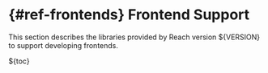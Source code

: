 


# {#ref-frontends} Frontend Support

This section describes the libraries provided by Reach version ${VERSION} to support developing frontends.

${toc}





